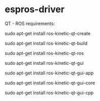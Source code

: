 # espros-driver

QT - ROS requirements:

sudo apt-get install ros-kinetic-qt-create

sudo apt-get install ros-kinetic-qt-build

sudo apt-get install ros-kinetic-qt-ros

sudo apt-get install ros-kinetic-qt-gui

sudo apt-get install ros-kinetic-qt-gui-app

sudo apt-get install ros-kinetic-qt-gui-core

sudo apt-get install ros-kinetic-qt-gui-cpp
